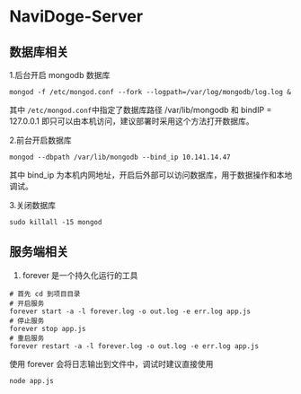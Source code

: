 # NaviDoge-Server

## 数据库相关

1.后台开启 mongodb 数据库 

`mongod -f /etc/mongod.conf --fork --logpath=/var/log/mongodb/log.log &`

其中 `/etc/mongod.conf`中指定了数据库路径 /var/lib/mongodb 和 bindIP = 127.0.0.1 即只可以由本机访问，建议部署时采用这个方法打开数据库。

2.前台开启数据库

`mongod --dbpath /var/lib/mongodb --bind_ip 10.141.14.47`

其中 bind_ip 为本机内网地址，开启后外部可以访问数据库，用于数据操作和本地调试。

3.关闭数据库

`sudo killall -15 mongod`

## 服务端相关

 1. forever 是一个持久化运行的工具

```shell
# 首先 cd 到项目目录
# 开启服务
forever start -a -l forever.log -o out.log -e err.log app.js
# 停止服务
forever stop app.js
# 重启服务
forever restart -a -l forever.log -o out.log -e err.log app.js
```

使用 forever 会将日志输出到文件中，调试时建议直接使用

`node app.js`

